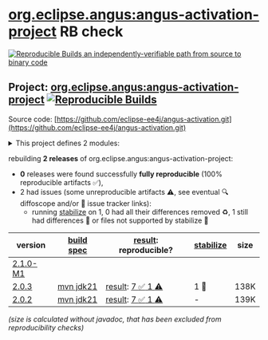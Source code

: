 [org.eclipse.angus:angus-activation-project](https://central.sonatype.com/artifact/org.eclipse.angus/angus-activation-project/versions) RB check
=======

[![Reproducible Builds](https://reproducible-builds.org/images/logos/rb.svg) an independently-verifiable path from source to binary code](https://reproducible-builds.org/)

## Project: [org.eclipse.angus:angus-activation-project](https://central.sonatype.com/artifact/org.eclipse.angus/angus-activation-project/versions) [![Reproducible Builds](https://img.shields.io/endpoint?url=https://raw.githubusercontent.com/jvm-repo-rebuild/reproducible-central/master/content/org/eclipse/angus/activation/badge.json)](https://github.com/jvm-repo-rebuild/reproducible-central/blob/master/content/org/eclipse/angus/activation/README.md)

Source code: [https://github.com/eclipse-ee4j/angus-activation.git](https://github.com/eclipse-ee4j/angus-activation.git)

<details><summary>This project defines 2 modules:</summary>

* [org.eclipse.angus:angus-activation](https://central.sonatype.com/artifact/org.eclipse.angus/angus-activation/overview)
* [org.eclipse.angus:angus-activation-project](https://central.sonatype.com/artifact/org.eclipse.angus/angus-activation-project/overview)
</details>

rebuilding **2 releases** of org.eclipse.angus:angus-activation-project:
- **0** releases were found successfully **fully reproducible** (100% reproducible artifacts :white_check_mark:),
- 2 had issues (some unreproducible artifacts :warning:, see eventual :mag: diffoscope and/or :memo: issue tracker links):
  - running [stabilize](doc/stabilize.md) on 1, 0 had all their differences removed :recycle:, 1 still had differences :rotating_light: or files not supported by stabilize :no_entry_sign:

| version | [build spec](/BUILDSPEC.md) | [result](https://reproducible-builds.org/docs/jvm/): reproducible? | [stabilize](https://github.com/google/oss-rebuild/blob/main/cmd/stabilize/README.md) | size |
| -- | --------- | ------ | ------ | -- |
| [2.1.0-M1](https://central.sonatype.com/artifact/org.eclipse.angus/angus-activation-project/2.1.0-M1/pom) | | | |
| [2.0.3](https://central.sonatype.com/artifact/org.eclipse.angus/angus-activation-project/2.0.3/pom) | [mvn jdk21](angus-activation-2.0.3.buildspec) | [result](angus-activation-project-2.0.3.buildinfo): [7 :white_check_mark:  1 :warning:](angus-activation-project-2.0.3.buildcompare) | 1 :rotating_light: | 138K |
| [2.0.2](https://central.sonatype.com/artifact/org.eclipse.angus/angus-activation-project/2.0.2/pom) | [mvn jdk21](angus-activation-2.0.2.buildspec) | [result](angus-activation-project-2.0.2.buildinfo): [7 :white_check_mark:  1 :warning:](angus-activation-project-2.0.2.buildcompare) | - | 139K |

<i>(size is calculated without javadoc, that has been excluded from reproducibility checks)</i>
